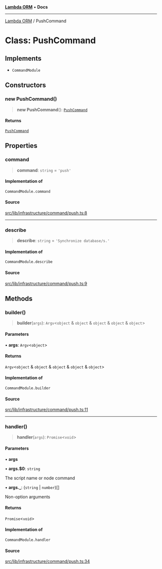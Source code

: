 [**Lambda ORM**](../README.md) • **Docs**

***

[Lambda ORM](../README.md) / PushCommand

# Class: PushCommand

## Implements

- `CommandModule`

## Constructors

### new PushCommand()

> **new PushCommand**(): [`PushCommand`](PushCommand.md)

#### Returns

[`PushCommand`](PushCommand.md)

## Properties

### command

> **command**: `string` = `'push'`

#### Implementation of

`CommandModule.command`

#### Source

[src/lib/infrastructure/command/push.ts:8](https://github.com/lambda-orm/lambdaorm-cli/blob/78ab04c128a3d9bf0e85700413d1f74a4878565a/src/lib/infrastructure/command/push.ts#L8)

***

### describe

> **describe**: `string` = `'Synchronize database/s.'`

#### Implementation of

`CommandModule.describe`

#### Source

[src/lib/infrastructure/command/push.ts:9](https://github.com/lambda-orm/lambdaorm-cli/blob/78ab04c128a3d9bf0e85700413d1f74a4878565a/src/lib/infrastructure/command/push.ts#L9)

## Methods

### builder()

> **builder**(`args`): `Argv`\<`object` & `object` & `object` & `object` & `object`\>

#### Parameters

• **args**: `Argv`\<`object`\>

#### Returns

`Argv`\<`object` & `object` & `object` & `object` & `object`\>

#### Implementation of

`CommandModule.builder`

#### Source

[src/lib/infrastructure/command/push.ts:11](https://github.com/lambda-orm/lambdaorm-cli/blob/78ab04c128a3d9bf0e85700413d1f74a4878565a/src/lib/infrastructure/command/push.ts#L11)

***

### handler()

> **handler**(`args`): `Promise`\<`void`\>

#### Parameters

• **args**

• **args.$0**: `string`

The script name or node command

• **args.\_**: (`string` \| `number`)[]

Non-option arguments

#### Returns

`Promise`\<`void`\>

#### Implementation of

`CommandModule.handler`

#### Source

[src/lib/infrastructure/command/push.ts:34](https://github.com/lambda-orm/lambdaorm-cli/blob/78ab04c128a3d9bf0e85700413d1f74a4878565a/src/lib/infrastructure/command/push.ts#L34)
